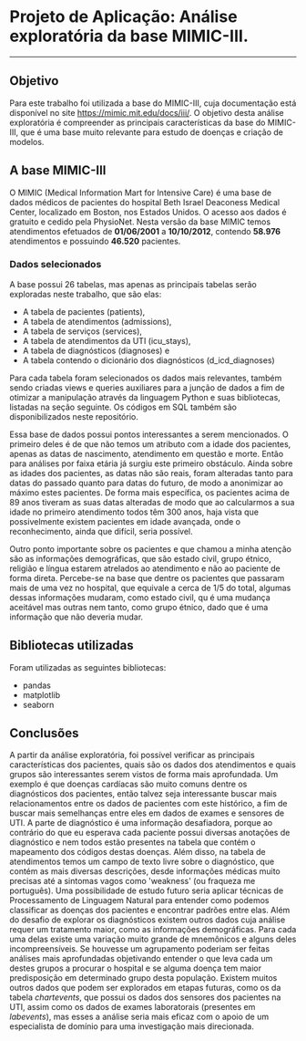 # Projeto de Aplicação: Análise exploratória da base MIMIC-III.
---

## Objetivo
Para este trabalho foi utilizada a base do MIMIC-III, cuja documentação está disponível no site https://mimic.mit.edu/docs/iii/. O objetivo desta análise exploratória é compreender as principais características da base do MIMIC-III, que é uma base muito relevante para estudo de doenças e criação de modelos.

## A base MIMIC-III
 O MIMIC (Medical Information Mart for Intensive Care) é uma base de dados médicos de pacientes do hospital Beth Israel Deaconess Medical Center, localizado em Boston, nos Estados Unidos. O acesso aos dados é gratuito e cedido pela PhysioNet. Nesta versão da base MIMIC temos atendimentos efetuados de **01/06/2001** a **10/10/2012**, contendo **58.976** atendimentos e possuindo **46.520** pacientes.

### Dados selecionados
A base possui 26 tabelas, mas apenas as principais tabelas serão exploradas neste trabalho, que são elas:
- A tabela de pacientes (patients),
- A tabela de atendimentos (admissions),
- A tabela de serviços (services),
- A tabela de atendimentos da UTI (icu_stays),
- A tabela de diagnósticos (diagnoses) e
- A tabela contendo o dicionário dos diagnósticos (d_icd_diagnoses)

Para cada tabela foram selecionados os dados mais relevantes, também sendo criadas views e queries auxiliares para a junção de dados a fim de otimizar a manipulação através da linguagem Python e suas bibliotecas, listadas na seção seguinte. Os códigos em SQL também são disponibilizados neste repositório.

Essa base de dados possui pontos interessantes a serem mencionados. O primeiro deles é de que não temos um atributo com a idade dos pacientes, apenas as datas de nascimento, atendimento em questão e morte. Então para análises por faixa etária já surgiu este primeiro obstáculo. Ainda sobre as idades dos pacientes, as datas não são reais, foram alteradas tanto para datas do passado quanto para datas do futuro, de modo a anonimizar ao máximo estes pacientes. De forma mais específica, os pacientes acima de 89 anos tiveram as suas datas alteradas de modo que ao calcularmos a sua idade no primeiro atendimento todos têm 300 anos, haja vista que possivelmente existem pacientes em idade avançada, onde o reconhecimento, ainda que difícil, seria possível. 

Outro ponto importante sobre os pacientes e que chamou a minha atenção são as informações demográficas, que são estado civil, grupo étnico, religião e língua estarem atrelados ao atendimento e não ao paciente de forma direta. Percebe-se na base que dentre os pacientes que passaram mais de uma vez no hospital, que equivale a cerca de 1/5 do total, algumas dessas informações mudaram, como estado civil, qu é uma mudança aceitável mas outras nem tanto, como grupo étnico, dado que é uma informação que não deveria mudar. 

## Bibliotecas utilizadas
Foram utilizadas as seguintes bibliotecas:
- pandas
- matplotlib
- seaborn

## Conclusões
 A partir da análise exploratória, foi possível verificar as principais características dos pacientes, quais são os dados dos atendimentos e quais grupos são interessantes serem vistos de forma mais aprofundada. Um exemplo é que doenças cardíacas são muito comuns dentre os diagnósticos dos pacientes, então talvez seja interessante buscar mais relacionamentos entre os dados de pacientes com este histórico, a fim de buscar mais semelhanças entre eles em dados de exames e sensores de UTI. 
 A parte de diagnóstico é uma informação desafiadora, porque ao contrário do que eu esperava cada paciente possui diversas anotações de diagnóstico e nem todos estão presentes na tabela que contém o mapeamento dos códigos destas doenças. Além disso, na tabela de atendimentos temos um campo de texto livre sobre o diagnóstico, que contém as mais diversas descrições, desde informações médicas muito precisas até a sintomas vagos como 'weakness' (ou fraqueza me português). Uma possibilidade de estudo futuro seria aplicar técnicas de Processamento de Linguagem Natural para entender como podemos classificar as doenças dos pacientes e encontrar padrões entre elas.
 Além do desafio de explorar os diagnósticos existem outros dados cuja análise requer um tratamento maior, como as informações demográficas. Para cada uma delas existe uma variação muito grande de mnemônicos e alguns deles incompreensíveis. Se houvesse um agrupamento poderiam ser feitas análises mais aprofundadas objetivando entender o que leva cada um destes grupos a procurar o hospital e se alguma doença tem maior predisposição em determinado grupo desta população.
 Existem muitos outros dados que podem ser explorados em etapas futuras, como os da tabela *chartevents*, que possui os dados dos sensores dos pacientes na UTI, assim como os dados de exames laboratorais (presentes em *labevents*), mas esses a análise seria mais eficaz com o apoio de um especialista de domínio para uma investigação mais direcionada.

